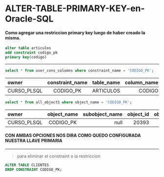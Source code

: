 # ALTER-TABLE-PRIMARY-KEY-en-Oracle-SQL
#### Como agregar una restriccion primary key luego de haber creado la misma.

```sql
alter table articulos
add constraint codigo_pk
primary key(codigo)
 ```
 ____
 ```sql
 select * from user_cons_columns where constraint_name = 'CODIGO_PK';
 ```
 
 |owner|constraint_name|table_name|column_name|position|
 |:----|:-------------:|---------:|----------:|-------:|
 |CURSO_PLSQL| CODIGO_PK| ARTICULOS| CODIGO|1|
 
 
```SQL
select * from all_objectS where object_name = 'CODIGO_PK';
```

 |owner|object_name|subobject_name|object_id|object_type|created | last_ddl_time| timestamp|
 |:----|:-------------:|---------:|----------:|----------:|----------:|----------:|-------:|
 |CURSO_PLSQL| CODIGO_PK|null| 20393|20393| index| 14/05/2022| 14/05/2022| 14/05/2022 10:40|

#### CON AMBAS OPCIONES NOS DIRA COMO QUEDO CONFIGURADA NUESTRA LLAVE PRIMARIA

____

> para eliminar el constraint o la restriccion

```sql
ALTER TABLE CLIENTES 
DROP CONSTRAINT CODIGO_PK;
```
